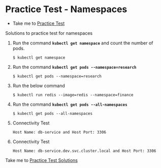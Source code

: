 # Practice Test - Namespaces
  - Take me to [Practice Test](https://kodekloud.com/courses/539883/lectures/9816576)

Solutions to practice test for namespaces

1. Run the command **`kubectl get namespace`** and count the number of pods.
   ```
   $ kubectl get namespace
   ```
1. Run the command **`kubectl get pods --namespace=research`**
   ```
   $ kubectl get pods --namespace=research
   ```
1. Run the below command
   ```
   $ kubectl run redis --image=redis --namespace=finance
   ```
1. Run the command **`kubectl get pods --all-namespaces`**
   ```
   $ kubectl get pods --all-namespaces
   ```
1. Connectivity Test
   ```
   Host Name: db-service and Host Port: 3306
   ```
1. Connectivity Test
   ```
   Host Name: db-service.dev.svc.cluster.local and Host Port: 3306
   ```

Take me to [Practice Test Solutions](https://kodekloud.com/courses/539883/lectures/16416900)

